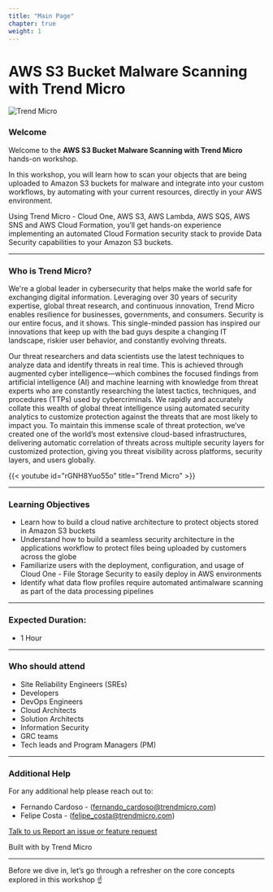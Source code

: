 ```yaml
---
title: "Main Page"
chapter: true
weight: 1
---
```


# AWS S3 Bucket Malware Scanning with Trend Micro

![Trend Micro](/images/TM_logo.png)

### Welcome

Welcome to the **AWS S3 Bucket Malware Scanning with Trend Micro** hands-on workshop.

In this workshop, you will learn how to scan your objects that are being uploaded to Amazon S3 buckets for malware  and integrate into your custom workflows, by automating with your current resources, directly in your AWS environment.


Using Trend Micro - Cloud One, AWS S3, AWS Lambda, AWS SQS, AWS SNS and AWS Cloud Formation, you’ll get hands-on experience implementing an automated Cloud Formation security stack to provide Data Security capabilities to your Amazon S3 buckets.

---

### Who is Trend Micro?

We're a global leader in cybersecurity that helps make the world safe for exchanging digital information. Leveraging over 30 years of security expertise, global threat research, and continuous innovation, Trend Micro enables resilience for businesses, governments, and consumers. Security is our entire focus, and it shows. This single-minded passion has inspired our innovations that keep up with the bad guys despite a changing IT landscape, riskier user behavior, and constantly evolving threats.

Our threat researchers and data scientists use the latest techniques to analyze data and identify threats in real time. This is achieved through augmented cyber intelligence—which combines the focused findings from artificial intelligence (AI) and machine learning with knowledge from threat experts who are constantly researching the latest tactics, techniques, and procedures (TTPs) used by cybercriminals. We rapidly and accurately collate this wealth of global threat intelligence using automated security analytics to customize protection against the threats that are most likely to impact you. To maintain this immense scale of threat protection, we’ve created one of the world’s most extensive cloud-based infrastructures, delivering automatic correlation of threats across multiple security layers for customized protection, giving you threat visibility across platforms, security layers, and users globally.

{{< youtube id="rGNH8Yuo55o" title="Trend Micro" >}}

---

### Learning Objectives

- Learn how to build a cloud native architecture to protect objects stored in Amazon S3 buckets
- Understand how to build a seamless security architecture in the applications workflow to protect files being uploaded by customers across the globe
- Familiarize users with the deployment, configuration, and usage of Cloud One - File Storage Security to easily deploy in AWS environments
- Identify what data flow profiles require automated antimalware scanning as part of the data processing pipelines

---

### Expected Duration:
 
- 1 Hour

---

### Who should attend
- Site Reliability Engineers (SREs)
- Developers
- DevOps Engineers
- Cloud Architects
- Solution Architects
- Information Security
- GRC teams
- Tech leads and Program Managers (PM)

---

### Additional Help
For any additional help please reach out to: 

- Fernando Cardoso - (fernando_cardoso@trendmicro.com)
- Felipe Costa - (felipe_costa@trendmicro.com)

<p>
<a  href="mailto:fernando_cardoso@trendmicro.com;felipe_costa@trendmicro.com?subject=Feedback AWS S3 bucket malware scanning with Trend Micro Workshop"  target="_blank" rel="noopener noreferrer"  class="btn btn-default">  
  Talk to us
  <i class="fas fa-paper-plane"></i>
</a>

<a  href="https://github.com/aws-samples/aws-modernization-for-s3-protection/issues/new" target="_blank" rel="noopener noreferrer"  class="btn btn-default">  
  <i class="fas fa-bug"></i>
  Report an issue or feature request
</a>
</p>
</li>
</ul>
<p>Built with <i class="far fa-heart" style="color: red;"></i> by Trend Micro</p>


--------

Before we dive in, let’s go through a refresher on the core concepts explored in this workshop :point_up: